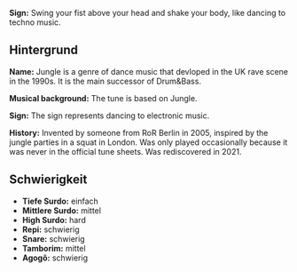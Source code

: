 **Sign:** Swing your fist above your head and shake your body, like dancing to
techno music.

## Hintergrund

**Name:** Jungle is a genre of dance music that devloped in the UK rave scene in
the 1990s. It is the main successor of Drum&Bass.

**Musical background:** The tune is based on Jungle.

**Sign:** The sign represents dancing to electronic music.

**History:** Invented by someone from RoR Berlin in 2005, inspired by the jungle
parties in a squat in London. Was only played occasionally because it was never
in the official tune sheets. Was rediscovered in 2021.

## Schwierigkeit

* **Tiefe Surdo:** einfach
* **Mittlere Surdo:** mittel
* **High Surdo:** hard
* **Repi:** schwierig
* **Snare:** schwierig
* **Tamborim:** mittel
* **Agogô:** schwierig
